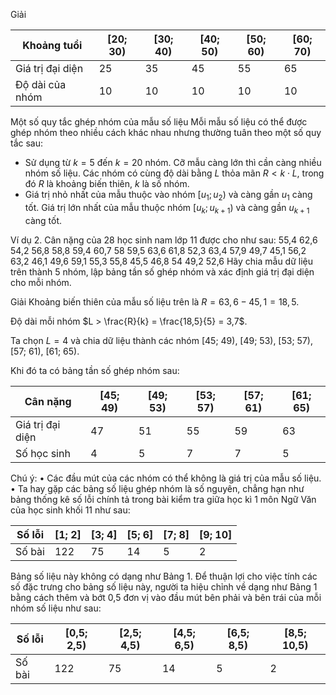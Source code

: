 Giải

| Khoảng tuổi | [20; 30) | [30; 40) | [40; 50) | [50; 60) | [60; 70) |
|--------------|----------|----------|----------|----------|----------|
| Giá trị đại diện | 25 | 35 | 45 | 55 | 65 |
| Độ dài của nhóm | 10 | 10 | 10 | 10 | 10 |

Một số quy tắc ghép nhóm của mẫu số liệu
Mỗi mẫu số liệu có thể được ghép nhóm theo nhiều cách khác nhau nhưng thường tuân theo một số quy tắc sau:
- Sử dụng từ $k = 5$ đến $k = 20$ nhóm. Cỡ mẫu càng lớn thì cần càng nhiều nhóm số liệu. Các nhóm có cùng độ dài bằng $L$ thỏa mãn $R < k \cdot L$, trong đó $R$ là khoảng biến thiên, $k$ là số nhóm.
- Giá trị nhỏ nhất của mẫu thuộc vào nhóm $[u_1; u_2)$ và càng gần $u_1$ càng tốt. Giá trị lớn nhất của mẫu thuộc nhóm $[u_k; u_{k+1})$ và càng gần $u_{k+1}$ càng tốt.

Ví dụ 2. Cân nặng của 28 học sinh nam lớp 11 được cho như sau:
55,4 62,6 54,2 56,8 58,8 59,4 60,7 58    59,5 63,6 61,8 52,3 63,4 57,9
49,7 45,1 56,2 63,2 46,1 49,6 59,1 55,3 55,8 45,5 46,8 54    49,2 52,6
Hãy chia mẫu dữ liệu trên thành 5 nhóm, lập bảng tần số ghép nhóm và xác định giá trị đại diện cho mỗi nhóm.

Giải
Khoảng biến thiên của mẫu số liệu trên là $R = 63,6 - 45,1 = 18,5$.

Độ dài mỗi nhóm $L > \frac{R}{k} = \frac{18,5}{5} = 3,7$.

Ta chọn $L = 4$ và chia dữ liệu thành các nhóm [45; 49), [49; 53), [53; 57), [57; 61), [61; 65).

Khi đó ta có bảng tần số ghép nhóm sau:

| Cân nặng | [45; 49) | [49; 53) | [53; 57) | [57; 61) | [61; 65) |
|----------|----------|----------|----------|----------|----------|
| Giá trị đại diện | 47 | 51 | 55 | 59 | 63 |
| Số học sinh | 4 | 5 | 7 | 7 | 5 |

Chú ý:
• Các đầu mút của các nhóm có thể không là giá trị của mẫu số liệu.
• Ta hay gặp các bảng số liệu ghép nhóm là số nguyên, chẳng hạn như bảng thống kê số lỗi chính tả trong bài kiểm tra giữa học kì 1 môn Ngữ Văn của học sinh khối 11 như sau:

| Số lỗi | [1; 2] | [3; 4] | [5; 6] | [7; 8] | [9; 10] |
|--------|--------|--------|--------|--------|---------|
| Số bài | 122 | 75 | 14 | 5 | 2 |

Bảng số liệu này không có dạng như Bảng 1. Để thuận lợi cho việc tính các số đặc trưng cho bảng số liệu này, người ta hiệu chỉnh về dạng như Bảng 1 bằng cách thêm và bớt 0,5 đơn vị vào đầu mút bên phải và bên trái của mỗi nhóm số liệu như sau:

| Số lỗi | [0,5; 2,5) | [2,5; 4,5) | [4,5; 6,5) | [6,5; 8,5) | [8,5; 10,5) |
|--------|------------|------------|------------|------------|-------------|
| Số bài | 122 | 75 | 14 | 5 | 2 |